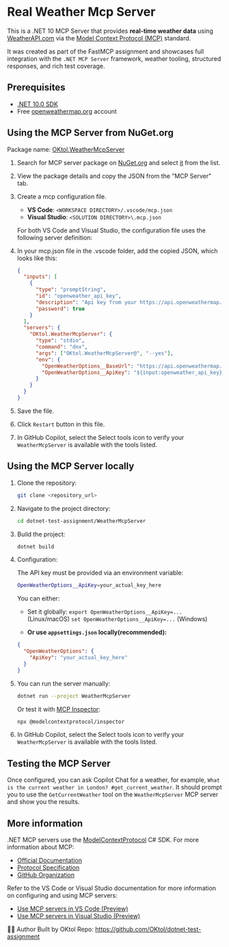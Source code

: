 ﻿# Real Weather Mcp Server 

This is a .NET 10 MCP Server that provides **real-time weather data** using [WeatherAPI.com](https://www.weatherapi.com/) via the [Model Context Protocol (MCP)](https://modelcontextprotocol.io/) standard.

It was created as part of the FastMCP assignment and showcases full integration with the `.NET MCP Server` framework, weather tooling, structured responses, and rich test coverage.

## Prerequisites

- [.NET 10.0 SDK](https://dotnet.microsoft.com/ru-ru/download/dotnet/10.0)
- Free [openweathermap.org](https://openweathermap.org/) account

## Using the MCP Server from NuGet.org

Package name: [OKtol.WeatherMcpServer](https://www.nuget.org/packages/OKtol.WeatherMcpServer/)

1. Search for MCP server package on [NuGet.org](https://www.nuget.org/packages) and select [it](https://www.nuget.org/packages/OKtol.WeatherMcpServer/) from the list.

2. View the package details and copy the JSON from the "MCP Server" tab.

3. Create a mcp configuration file.
    - **VS Code**: `<WORKSPACE DIRECTORY>/.vscode/mcp.json`
    - **Visual Studio**: `<SOLUTION DIRECTORY>\.mcp.json`

    For both VS Code and Visual Studio, the configuration file uses the following server definition:

4. In your mcp.json file in the .vscode folder, add the copied JSON, which looks like this:
    ```json
    {
      "inputs": [
        {
          "type": "promptString",
          "id": "openweather_api_key",
          "description": "Api key from your https://api.openweathermap.org/ account.",
          "password": true
        }
      ],
      "servers": {
        "OKtol.WeatherMcpServer": {
          "type": "stdio",
          "command": "dnx",
          "args": ["OKtol.WeatherMcpServer@", "--yes"],
          "env": {
            "OpenWeatherOptions__BaseUrl": "https://api.openweathermap.org/",
            "OpenWeatherOptions__ApiKey": "${input:openweather_api_key}"
          }
        }
      }
    }
    ```

5. Save the file.

6. Click `Restart` button in this file.

7. In GitHub Copilot, select the Select tools icon to verify your `WeatherMcpServer` is available with the tools listed.

## Using the MCP Server locally

1.  Clone the repository:

    ```bash
    git clone <repository_url>
    ```

2.  Navigate to the project directory:

    ```bash
    cd dotnet-test-assignment/WeatherMcpServer
    ```

3.  Build the project:

    ```bash
    dotnet build
    ```

4. Configuration:

    The API key must be provided via an environment variable:

    ```bash
    OpenWeatherOptions__ApiKey=your_actual_key_here
    ```

    You can either:

    * Set it globally:
      `export OpenWeatherOptions__ApiKey=...` (Linux/macOS)
      `set OpenWeatherOptions__ApiKey=...` (Windows)

    * **Or use `appsettings.json` locally(recommended):**

    ```json
    {
      "OpenWeatherOptions": {
        "ApiKey": "your_actual_key_here"
      }
    }
    ```

5. You can run the server manually:

    ```bash
    dotnet run --project WeatherMcpServer
    ```

    Or test it with [MCP Inspector](https://github.com/modelcontextprotocol/inspector):

    ```bash
    npx @modelcontextprotocol/inspector
    ```

6. In GitHub Copilot, select the Select tools icon to verify your `WeatherMcpServer` is available with the tools listed.

## Testing the MCP Server

Once configured, you can ask Copilot Chat for a weather, for example, `What is the current weather in London? #get_current_weather`. It should prompt you to use the `GetCurrentWeather` tool on the `WeatherMcpServer` MCP server and show you the results.

## More information

.NET MCP servers use the [ModelContextProtocol](https://www.nuget.org/packages/ModelContextProtocol) C# SDK. For more information about MCP:

- [Official Documentation](https://modelcontextprotocol.io/)
- [Protocol Specification](https://spec.modelcontextprotocol.io/)
- [GitHub Organization](https://github.com/modelcontextprotocol)

Refer to the VS Code or Visual Studio documentation for more information on configuring and using MCP servers:

- [Use MCP servers in VS Code (Preview)](https://code.visualstudio.com/docs/copilot/chat/mcp-servers)
- [Use MCP servers in Visual Studio (Preview)](https://learn.microsoft.com/visualstudio/ide/mcp-servers)

👨‍💻 Author
Built by OKtol 
Repo: https://github.com/OKtol/dotnet-test-assignment
